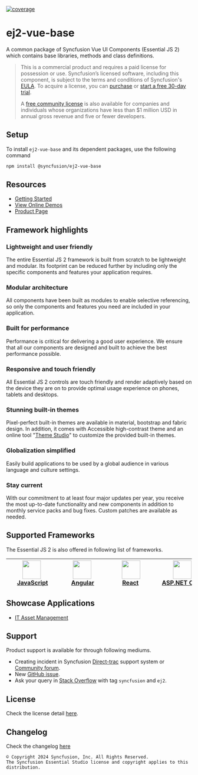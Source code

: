 [![coverage](http://ej2.syncfusion.com/badges/ej2-vue-base/coverage.svg)](http://ej2.syncfusion.com/badges/ej2-vue-base)

# ej2-vue-base

A common package of Syncfusion Vue UI Components (Essential JS 2) which contains base libraries, methods and class definitions.

> This is a commercial product and requires a paid license for possession or use. Syncfusion’s licensed software, including this component, is subject to the terms and conditions of Syncfusion's [EULA](https://www.syncfusion.com/eula/es/). To acquire a license, you can [purchase](https://www.syncfusion.com/sales/products) or [start a free 30-day trial](https://www.syncfusion.com/account/manage-trials/start-trials).
> 
> A [free community license](https://www.syncfusion.com/products/communitylicense) is also available for companies and individuals whose organizations have less than $1 million USD in annual gross revenue and five or fewer developers.

## Setup

To install `ej2-vue-base` and its dependent packages, use the following command

```sh
npm install @syncfusion/ej2-vue-base
```

## Resources

* [Getting Started](https://ej2.syncfusion.com/vue/documentation/getting-started/vue-3-vue-cli?utm_source=npm&utm_campaign=ej2-vue-base)
* [View Online Demos](https://ej2.syncfusion.com/vue/demos?utm_source=npm&utm_campaign=ej2-vue-base)
* [Product Page](https://www.syncfusion.com/vue-ui-components?utm_source=npm&utm_campaign=ej2-vue-base)

## Framework highlights

### Lightweight and user friendly

The entire Essential JS 2 framework is built from scratch to be lightweight and modular. Its footprint can be reduced further by including only the specific components and features your application requires.

### Modular architecture

All components have been built as modules to enable selective referencing, so only the components and features you need are included in your application.

### Built for performance

Performance is critical for delivering a good user experience. We ensure that all our components are designed and built to achieve the best performance possible.

### Responsive and touch friendly

All Essential JS 2 controls are touch friendly and render adaptively based on the device they are on to provide optimal usage experience on phones, tablets and desktops.

### Stunning built-in themes

Pixel-perfect built-in themes are available in material, bootstrap and fabric design. In addition, it comes with Accessible high-contrast theme and an online tool "[Theme Studio](https://ej2.syncfusion.com/themestudio/)" to customize the provided built-in themes.

### Globalization simplified

Easily build applications to be used by a global audience in various language and culture settings.

### Stay current

With our commitment to at least four major updates per year, you receive the most up-to-date functionality and new components in addition to monthly service packs and bug fixes. Custom patches are available as needed.

## Supported Frameworks

The Essential JS 2 is also offered in following list of frameworks.

| [<img src="https://ej2.syncfusion.com/github/images/js.svg" height="50" />](https://www.syncfusion.com/javascript-ui-controls?utm_source=npm&utm_campaign=ej2-vue-base)<br/>&nbsp;&nbsp;&nbsp;&nbsp;&nbsp;[JavaScript](https://www.syncfusion.com/javascript-ui-controls?utm_source=npm&utm_campaign=ej2-vue-base)&nbsp;&nbsp;&nbsp;&nbsp; | [<img src="https://ej2.syncfusion.com/github/images/angular-new.svg"  height="50" />](https://www.syncfusion.com/angular-components?utm_source=npm&utm_campaign=ej2-vue-base)<br/>&nbsp;&nbsp;&nbsp;&nbsp;&nbsp;&nbsp;&nbsp;[Angular](https://www.syncfusion.com/angular-components?utm_source=npm&utm_campaign=ej2-vue-base)&nbsp;&nbsp;&nbsp;&nbsp;&nbsp;&nbsp; | [<img src="https://ej2.syncfusion.com/github/images/react.svg" height="50" />](https://www.syncfusion.com/react-components?utm_source=npm&utm_campaign=ej2-vue-base)<br/>&nbsp;&nbsp;&nbsp;&nbsp;&nbsp;&nbsp;&nbsp;&nbsp;[React](https://www.syncfusion.com/react-components?utm_source=npm&utm_campaign=ej2-vue-base)&nbsp;&nbsp;&nbsp;&nbsp;&nbsp;&nbsp;&nbsp;&nbsp;&nbsp; | [<img src="https://ej2.syncfusion.com/github/images/netcore.svg" height="50" />](https://www.syncfusion.com/aspnet-core-ui-controls?utm_source=npm&utm_campaign=ej2-vue-base)<br/>&nbsp;&nbsp;[ASP.NET&nbsp;Core](https://www.syncfusion.com/aspnet-core-ui-controls?utm_source=npm&utm_campaign=ej2-vue-base)&nbsp;&nbsp; | [<img src="https://ej2.syncfusion.com/github/images/netmvc.svg" height="50" />](https://www.syncfusion.com/aspnet-mvc-ui-controls?utm_source=npm&utm_campaign=ej2-vue-base)<br/>&nbsp;&nbsp;[ASP.NET&nbsp;MVC](https://www.syncfusion.com/aspnet-mvc-ui-controls?utm_source=npm&utm_campaign=ej2-vue-base)&nbsp;&nbsp; | 
| :-----: | :-----: | :-----: | :-----: | :-----: |

## Showcase Applications

* [IT Asset Management](https://ej2.syncfusion.com/showcase/vue/assetmanagement?utm_source=npm&utm_campaign=ej2-vue-base)

## Support

Product support is available for through following mediums.

* Creating incident in Syncfusion [Direct-trac](https://www.syncfusion.com/support/directtrac/incidents?utm_source=npm&utm_campaign=ej2-vue-base) support system or [Community forum](https://www.syncfusion.com/forums/vue?utm_source=npm&utm_campaign=ej2-vue-base).
* New [GitHub issue](https://github.com/syncfusion/ej2-vue-ui-components/issues/new).
* Ask your query in [Stack Overflow](https://stackoverflow.com/) with tag `syncfusion` and `ej2`.

## License

Check the license detail [here](https://github.com/syncfusion/ej2-vue-ui-components/blob/master/license).

## Changelog

Check the changelog [here](https://ej2.syncfusion.com/vue/documentation/release-notes?utm_source=npm&utm_campaign=ej2-vue-base)

    © Copyright 2024 Syncfusion, Inc. All Rights Reserved.
    The Syncfusion Essential Studio license and copyright applies to this distribution.